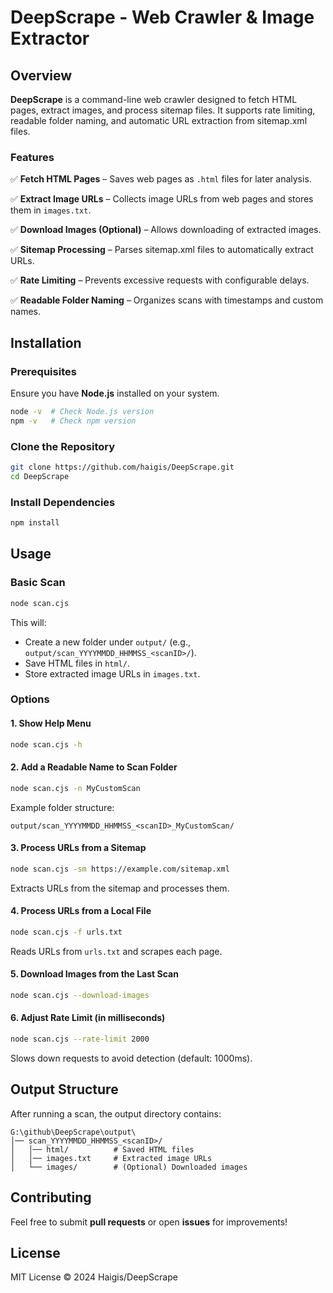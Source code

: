 # DeepScrape - Web Crawler & Image Extractor

## Overview

**DeepScrape** is a command-line web crawler designed to fetch HTML pages, extract images, and process sitemap files. It supports rate limiting, readable folder naming, and automatic URL extraction from sitemap.xml files.

### Features

✅ **Fetch HTML Pages** – Saves web pages as `.html` files for later analysis.

✅ **Extract Image URLs** – Collects image URLs from web pages and stores them in `images.txt`.

✅ **Download Images (Optional)** – Allows downloading of extracted images.

✅ **Sitemap Processing** – Parses sitemap.xml files to automatically extract URLs.

✅ **Rate Limiting** – Prevents excessive requests with configurable delays.

✅ **Readable Folder Naming** – Organizes scans with timestamps and custom names.

## Installation

### Prerequisites

Ensure you have **Node.js** installed on your system.

```sh
node -v  # Check Node.js version
npm -v   # Check npm version
```

### Clone the Repository

```sh
git clone https://github.com/haigis/DeepScrape.git
cd DeepScrape
```

### Install Dependencies

```sh
npm install
```

## Usage

### Basic Scan

```sh
node scan.cjs
```

This will:

- Create a new folder under `output/` (e.g., `output/scan_YYYYMMDD_HHMMSS_<scanID>/`).
- Save HTML files in `html/`.
- Store extracted image URLs in `images.txt`.

### Options

#### 1. Show Help Menu

```sh
node scan.cjs -h
```

#### 2. Add a Readable Name to Scan Folder

```sh
node scan.cjs -n MyCustomScan
```

Example folder structure:

```
output/scan_YYYYMMDD_HHMMSS_<scanID>_MyCustomScan/
```

#### 3. Process URLs from a Sitemap

```sh
node scan.cjs -sm https://example.com/sitemap.xml
```

Extracts URLs from the sitemap and processes them.

#### 4. Process URLs from a Local File

```sh
node scan.cjs -f urls.txt
```

Reads URLs from `urls.txt` and scrapes each page.

#### 5. Download Images from the Last Scan

```sh
node scan.cjs --download-images
```

#### 6. Adjust Rate Limit (in milliseconds)

```sh
node scan.cjs --rate-limit 2000
```

Slows down requests to avoid detection (default: 1000ms).

## Output Structure

After running a scan, the output directory contains:

```
G:\github\DeepScrape\output\
│── scan_YYYYMMDD_HHMMSS_<scanID>/
│   │── html/          # Saved HTML files
│   │── images.txt     # Extracted image URLs
│   └── images/        # (Optional) Downloaded images
```

## Contributing

Feel free to submit **pull requests** or open **issues** for improvements!

## License

MIT License © 2024 Haigis/DeepScrape
